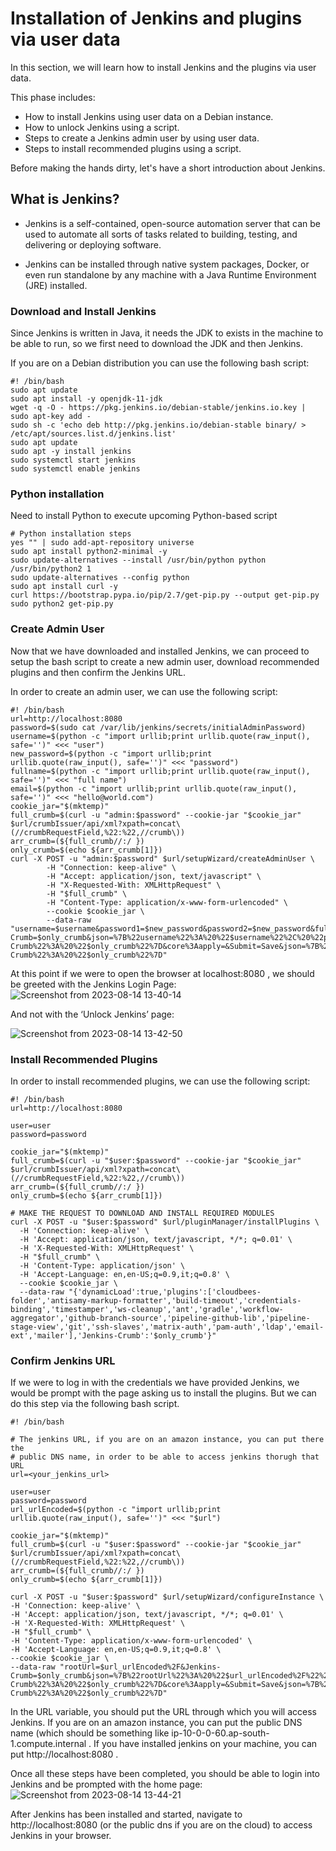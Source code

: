 # Installation of Jenkins and plugins via user data

In this section, we will learn how to install Jenkins and the plugins via user data.

This phase includes:

   * How to install Jenkins using user data on a Debian 
     instance.
   * How to unlock Jenkins using a script.
   * Steps to create a Jenkins admin user by using user data.
   * Steps to install recommended plugins using a script.

Before making the hands dirty, let's have 
a short introduction about Jenkins.

## What is Jenkins?
 * Jenkins is a self-contained, open-source automation server that can be used to automate all sorts of tasks related to building, testing, and delivering or deploying software.

* Jenkins can be installed through native system packages, Docker, or even run standalone by any machine with a Java Runtime Environment (JRE) installed.

### Download and Install Jenkins
Since Jenkins is written in Java, it needs the JDK to exists in the machine to be able to run, so we first need to download the JDK and then Jenkins.

If you are on a Debian distribution you can use the following bash script:
```
#! /bin/bash
sudo apt update
sudo apt install -y openjdk-11-jdk
wget -q -O - https://pkg.jenkins.io/debian-stable/jenkins.io.key | sudo apt-key add -
sudo sh -c 'echo deb http://pkg.jenkins.io/debian-stable binary/ > /etc/apt/sources.list.d/jenkins.list'
sudo apt update
sudo apt -y install jenkins
sudo systemctl start jenkins
sudo systemctl enable jenkins
```
### Python installation
Need to install Python to execute upcoming Python-based script

```
# Python installation steps
yes "" | sudo add-apt-repository universe
sudo apt install python2-minimal -y
sudo update-alternatives --install /usr/bin/python python /usr/bin/python2 1
sudo update-alternatives --config python
sudo apt install curl -y
curl https://bootstrap.pypa.io/pip/2.7/get-pip.py --output get-pip.py
sudo python2 get-pip.py
```
### Create Admin User
Now that we have downloaded and installed Jenkins, we can proceed to setup the bash script to create a new admin user, download recommended plugins and then confirm the Jenkins URL.

In order to create an admin user, we can use the following script:


```
#! /bin/bash
url=http://localhost:8080
password=$(sudo cat /var/lib/jenkins/secrets/initialAdminPassword)
username=$(python -c "import urllib;print urllib.quote(raw_input(), safe='')" <<< "user")
new_password=$(python -c "import urllib;print urllib.quote(raw_input(), safe='')" <<< "password")
fullname=$(python -c "import urllib;print urllib.quote(raw_input(), safe='')" <<< "full name")
email=$(python -c "import urllib;print urllib.quote(raw_input(), safe='')" <<< "hello@world.com")
cookie_jar="$(mktemp)"
full_crumb=$(curl -u "admin:$password" --cookie-jar "$cookie_jar" $url/crumbIssuer/api/xml?xpath=concat\(//crumbRequestField,%22:%22,//crumb\))
arr_crumb=(${full_crumb//:/ })
only_crumb=$(echo ${arr_crumb[1]})
curl -X POST -u "admin:$password" $url/setupWizard/createAdminUser \
        -H "Connection: keep-alive" \
        -H "Accept: application/json, text/javascript" \
        -H "X-Requested-With: XMLHttpRequest" \
        -H "$full_crumb" \
        -H "Content-Type: application/x-www-form-urlencoded" \
        --cookie $cookie_jar \
        --data-raw "username=$username&password1=$new_password&password2=$new_password&fullname=$fullname&email=$email&Jenkins-Crumb=$only_crumb&json=%7B%22username%22%3A%20%22$username%22%2C%20%22password1%22%3A%20%22$new_password%22%2C%20%22%24redact%22%3A%20%5B%22password1%22%2C%20%22password2%22%5D%2C%20%22password2%22%3A%20%22$new_password%22%2C%20%22fullname%22%3A%20%22$fullname%22%2C%20%22email%22%3A%20%22$email%22%2C%20%22Jenkins-Crumb%22%3A%20%22$only_crumb%22%7D&core%3Aapply=&Submit=Save&json=%7B%22username%22%3A%20%22$username%22%2C%20%22password1%22%3A%20%22$new_password%22%2C%20%22%24redact%22%3A%20%5B%22password1%22%2C%20%22password2%22%5D%2C%20%22password2%22%3A%20%22$new_password%22%2C%20%22fullname%22%3A%20%22$fullname%22%2C%20%22email%22%3A%20%22$email%22%2C%20%22Jenkins-Crumb%22%3A%20%22$only_crumb%22%7D"
```
At this point if we were to open the browser at localhost:8080 , we should be greeted with the Jenkins Login Page:
![Screenshot from 2023-08-14 13-40-14](https://github.com/vignesh-jumisa/readme/assets/141608315/09a20f51-d9e0-4c49-a7d8-dfa4ade26680)

And not with the ‘Unlock Jenkins’ page:

![Screenshot from 2023-08-14 13-42-50](https://github.com/vignesh-jumisa/readme/assets/141608315/af5a5f5a-d951-48b0-9f96-506c821a40f0)

### Install Recommended Plugins
In order to install recommended plugins, we can use the following script:

```
#! /bin/bash
url=http://localhost:8080

user=user
password=password

cookie_jar="$(mktemp)"
full_crumb=$(curl -u "$user:$password" --cookie-jar "$cookie_jar" $url/crumbIssuer/api/xml?xpath=concat\(//crumbRequestField,%22:%22,//crumb\))
arr_crumb=(${full_crumb//:/ })
only_crumb=$(echo ${arr_crumb[1]})

# MAKE THE REQUEST TO DOWNLOAD AND INSTALL REQUIRED MODULES
curl -X POST -u "$user:$password" $url/pluginManager/installPlugins \
  -H 'Connection: keep-alive' \
  -H 'Accept: application/json, text/javascript, */*; q=0.01' \
  -H 'X-Requested-With: XMLHttpRequest' \
  -H "$full_crumb" \
  -H 'Content-Type: application/json' \
  -H 'Accept-Language: en,en-US;q=0.9,it;q=0.8' \
  --cookie $cookie_jar \
  --data-raw "{'dynamicLoad':true,'plugins':['cloudbees-folder','antisamy-markup-formatter','build-timeout','credentials-binding','timestamper','ws-cleanup','ant','gradle','workflow-aggregator','github-branch-source','pipeline-github-lib','pipeline-stage-view','git','ssh-slaves','matrix-auth','pam-auth','ldap','email-ext','mailer'],'Jenkins-Crumb':'$only_crumb'}"
  ```

  ### Confirm Jenkins URL

If we were to log in with the credentials we have provided Jenkins, we would be prompt with the page asking us to install the plugins. But we can do this step via the following bash script.

  ```
#! /bin/bash

# The jenkins URL, if you are on an amazon instance, you can put there the
# public DNS name, in order to be able to access jenkins thorugh that URL
url=<your_jenkins_url>

user=user
password=password
url_urlEncoded=$(python -c "import urllib;print urllib.quote(raw_input(), safe='')" <<< "$url")

cookie_jar="$(mktemp)"
full_crumb=$(curl -u "$user:$password" --cookie-jar "$cookie_jar" $url/crumbIssuer/api/xml?xpath=concat\(//crumbRequestField,%22:%22,//crumb\))
arr_crumb=(${full_crumb//:/ })
only_crumb=$(echo ${arr_crumb[1]})

curl -X POST -u "$user:$password" $url/setupWizard/configureInstance \
  -H 'Connection: keep-alive' \
  -H 'Accept: application/json, text/javascript, */*; q=0.01' \
  -H 'X-Requested-With: XMLHttpRequest' \
  -H "$full_crumb" \
  -H 'Content-Type: application/x-www-form-urlencoded' \
  -H 'Accept-Language: en,en-US;q=0.9,it;q=0.8' \
  --cookie $cookie_jar \
  --data-raw "rootUrl=$url_urlEncoded%2F&Jenkins-Crumb=$only_crumb&json=%7B%22rootUrl%22%3A%20%22$url_urlEncoded%2F%22%2C%20%22Jenkins-Crumb%22%3A%20%22$only_crumb%22%7D&core%3Aapply=&Submit=Save&json=%7B%22rootUrl%22%3A%20%22$url_urlEncoded%2F%22%2C%20%22Jenkins-Crumb%22%3A%20%22$only_crumb%22%7D"
```
In the URL variable, you should put the URL through which you will access Jenkins. If you are on an amazon instance, you can put the public DNS name (which should be something like ip-10-0-0-60.ap-south-1.compute.internal . If you have installed jenkins on your machine, you can put http://localhost:8080 .

Once all these steps have been completed, you should be able to login into Jenkins and be prompted with the home page:
![Screenshot from 2023-08-14 13-44-21](https://github.com/vignesh-jumisa/readme/assets/141608315/5ec84140-7ff5-4842-aeee-75c307a81718)

After Jenkins has been installed and started, navigate to http://localhost:8080 (or the public dns if you are on the cloud) to access Jenkins in your browser.
